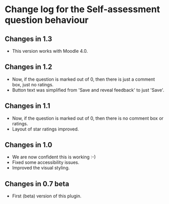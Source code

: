 # Change log for the Self-assessment question behaviour

## Changes in 1.3

* This version works with Moodle 4.0.


## Changes in 1.2

* Now, if the question is marked out of 0, then there is just a comment box, just no ratings.
* Button text was simplified from 'Save and reveal feedback' to just 'Save'.


## Changes in 1.1

* Now, if the question is marked out of 0, then there is no comment box or ratings.
* Layout of star ratings improved.


## Changes in 1.0

* We are now confident this is working :-)
* Fixed some accessibility issues.
* Improved the visual styling.


## Changes in 0.7 beta

* First (beta) version of this plugin.
